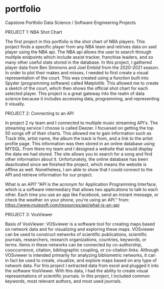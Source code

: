 # portfolio

Capstone Portfolio
Data Science / Software Engineering Projects


PROJECT 1: NBA Shot Chart

The first project in this portfolio is the shot chart of NBA players. This project finds a specific player from any NBA team and retrives data on said player using the NBA api. The NBA api allows the user to search through multiple endpoints which include assist tracker, franchise leaders, and so many other useful stats stored in the database. In this project, I gathered player data from Ben Simmons and Joel Embiid from the 2020-2021 season. In order to plot their makes and misses, I needed to first create a visual representation of the court. This was created using a function built into Spyder (programming software) called Matplotlib. This allowed me to create a sketch of the court, which then shows the official shot chart for each selected player. This project is a great gateway into the realm of data science because it includes accessing data, programming, and representing it visually.

PROJECT 2: Connecting to an API

In project 2 ny team and I connected to multiple music streaming API's. The streaming service I choose is called Deezer. I focuesed on getting the top 50 songs off of their charts. This allowed me to gain information such as Track title, artist name, the album the track is from, and a link to the artist profile page. This information was then stored in an online database using MYSQL. From there my team and I designed a website that would display the data we had stored. The site allows you to search for a song and find other information about it. Unfortunately, the online database has been deactivated since we finished the project, which means the website is offline as well. Nonetheless, I am able to show that I could connect to the API and retrieve information for our project.

What is an API? "API is the acronym for Application Programming Interface, which is a software intermediary that allows two applications to talk to each other. Each time you use an app like Facebook, send an instant message, or check the weather on your phone, you’re using an API." from: https://www.mulesoft.com/resources/api/what-is-an-api

PROJECT 3: VosViewer

Basis of VosViewer: VOSviewer is a software tool for creating maps based on network data and for visualizing and exploring these maps. VOSviewer can be used to construct networks of scientific publications, scientific journals, researchers, research organizations, countries, keywords, or terms. Items in these networks can be connected by co-authorship, cooccurrence, citation, bibliographic coupling, or co-citation links. Although VOSviewer is intended primarily for analyzing bibliometric networks, it can in fact be used to create, visualize, and explore maps based on any type of network data.
For this project I extracted data from excel and plugged it into the software VosViewer. With this data, I had the ability to create visual representations of scientific journals. In this project, I included common keywords, most relevant authors, and most used journals.

